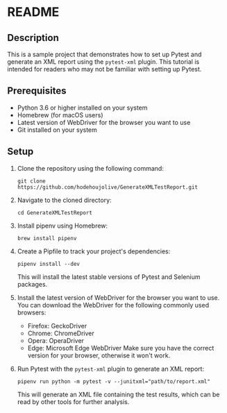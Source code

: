 # README

## Description
This is a sample project that demonstrates how to set up Pytest and generate an XML report using the `pytest-xml` plugin. This tutorial is intended for readers who may not be familiar with setting up Pytest.

## Prerequisites
- Python 3.6 or higher installed on your system
- Homebrew (for macOS users)
- Latest version of WebDriver for the browser you want to use
- Git installed on your system

## Setup
1. Clone the repository using the following command:
    ```
    git clone https://github.com/hodehoujolive/GenerateXMLTestReport.git
    ```
2. Navigate to the cloned directory:
    ```
    cd GenerateXMLTestReport
    ```
3. Install pipenv using Homebrew:
    ```
    brew install pipenv
    ```
4. Create a Pipfile to track your project's dependencies:
    ```
    pipenv install --dev
    ```
    This will install the latest stable versions of Pytest and Selenium packages.

5. Install the latest version of WebDriver for the browser you want to use. You can download the WebDriver for the following commonly used browsers:
    - Firefox: GeckoDriver
    - Chrome: ChromeDriver
    - Opera: OperaDriver
    - Edge: Microsoft Edge WebDriver
    Make sure you have the correct version for your browser, otherwise it won't work.

6. Run Pytest with the `pytest-xml` plugin to generate an XML report:
    ```
    pipenv run python -m pytest -v --junitxml="path/to/report.xml"
    ```
    This will generate an XML file containing the test results, which can be read by other tools for further analysis.
